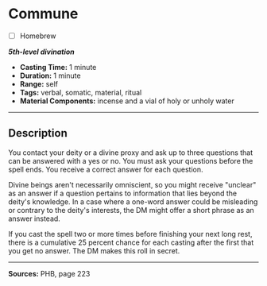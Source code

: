 # Commune
- [ ] Homebrew

***5th-level divination***
- **Casting Time:** 1 minute
- **Duration:** 1 minute
- **Range:** self
- **Tags:** verbal, somatic, material, ritual
- **Material Components:** incense and a vial of holy or unholy water

---

## Description
You contact your deity or a divine proxy and ask up to three questions that can be answered with a yes or no.
You must ask your questions before the spell ends.
You receive a correct answer for each question.

Divine beings aren't necessarily omniscient, so you might receive "unclear" as an answer if a question pertains to information that lies beyond the deity's knowledge.
In a case where a one-word answer could be misleading or contrary to the deity's interests, the DM might offer a short phrase as an answer instead.

If you cast the spell two or more times before finishing your next long rest, there is a cumulative 25 percent chance for each casting after the first that you get no answer.
The DM makes this roll in secret.

---

**Sources:** PHB, page 223
